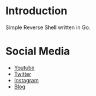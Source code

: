# Introduction
Simple Reverse Shell written in Go.

# Social Media
- [Youtube](https://youtube.com/Melardev)
- [Twitter](https://twitter.com/@melardev)
- [Instagram](https://instagram.com/melar_dev)
- [Blog](http://melardev.com)

